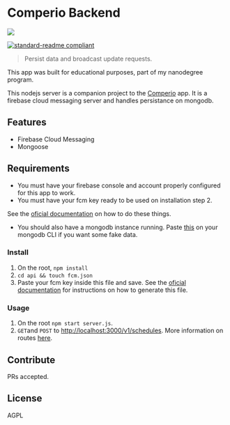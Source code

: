 # Comperio Backend

![](https://raw.githubusercontent.com/mtsalenc/comperio-backend/master/images/banner.png)

[![standard-readme compliant](https://img.shields.io/badge/readme%20style-standard-brightgreen.svg?style=flat-square)](https://github.com/RichardLitt/standard-readme)

> Persist data and broadcast update requests.

This app was built for educational purposes, part of my nanodegree program.

This nodejs server is a companion project to the [Comperio](https://github.com/mtsalenc/comperio) app. It is a firebase cloud messaging server and handles persistance on mongodb.

## Features
- Firebase Cloud Messaging
- Mongoose

## Requirements

- You must have your firebase console and account properly configured for this app to work.
- You must have your fcm key ready to be used on installation step 2.

See the [oficial documentation](https://firebase.google.com/docs/admin/setup) on how to do these things.

- You should also have a mongodb instance running. Paste [this](https://github.com/mtsalenc/comperio-backend/blob/master/fakeData) on your mongodb CLI if you want some fake data.

### Install

1. On the root, `npm install`
2. `cd api && touch fcm.json`
3. Paste your fcm key inside this file and save. See the [oficial documentation](https://firebase.google.com/docs/admin/setup) for instructions on how to generate this file.

### Usage

1. On the root `npm start server.js`.
2. `GET`and `POST` to [http://localhost:3000/v1/schedules](http://localhost:3000/v1/schedules). More information on routes [here](https://github.com/mtsalenc/comperio-backend/blob/master/api/routes/comperioRoutes.js).

## Contribute

PRs accepted.

## License

 AGPL
